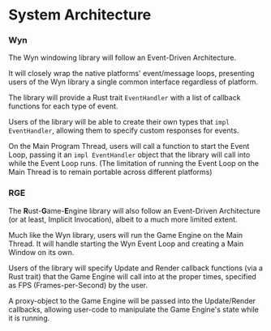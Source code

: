# System Architecture

### Wyn

The Wyn windowing library will follow an Event-Driven Architecture.

It will closely wrap the native platforms' event/message loops, presenting users of the Wyn library a single common interface regardless of platform. 

The library will provide a Rust trait `EventHandler` with a list of callback functions for each type of event.

Users of the library will be able to create their own types that `impl EventHandler`, allowing them to specify custom responses for events.

On the Main Program Thread, users will call a function to start the Event Loop, passing it an `impl EventHandler` object that the library will call into while the Event Loop runs.
(The limitation of running the Event Loop on the Main Thread is to remain portable across different platforms)

### RGE

The **R**ust-**G**ame-**E**ngine library will also follow an Event-Driven Architecture (or at least, Implicit Invocation), albeit to a much more limited extent.

Much like the Wyn library, users will run the Game Engine on the Main Thread. It will handle starting the Wyn Event Loop and creating a Main Window on its own.

Users of the library will specify Update and Render callback functions (via a Rust trait) that the Game Engine will call into at the proper times, specified as FPS (Frames-per-Second) by the user.

A proxy-object to the Game Engine will be passed into the Update/Render callbacks, allowing user-code to manipulate the Game Engine's state while it is running.
